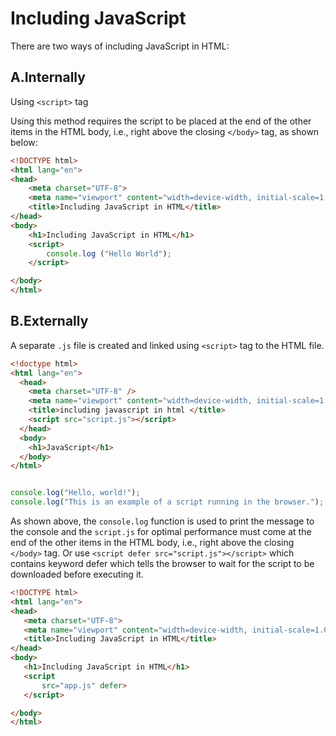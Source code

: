 # Including JavaScript

There are two ways of including JavaScript in HTML:

## A.Internally

   Using `<script>` tag

Using this method requires the script to be placed at the end of the other items in the HTML body, i.e., right above the closing `</body>` tag, as shown below:

```html
<!DOCTYPE html>
<html lang="en">
<head>
    <meta charset="UTF-8">
    <meta name="viewport" content="width=device-width, initial-scale=1.0">
    <title>Including JavaScript in HTML</title>
</head>
<body>
    <h1>Including JavaScript in HTML</h1>
    <script>
        console.log ("Hello World");
    </script>

</body>
</html>
```

## B.Externally

A separate `.js` file is created and linked using `<script>` tag to the HTML file.

```html
<!doctype html>
<html lang="en">
  <head>
    <meta charset="UTF-8" />
    <meta name="viewport" content="width=device-width, initial-scale=1.0" />
    <title>including javascript in html </title>
    <script src="script.js"></script>
  </head>
  <body>
    <h1>JavaScript</h1>
  </body>
</html>
```

``` javascript

console.log("Hello, world!");
console.log("This is an example of a script running in the browser.");  

```

As shown above, the `console.log` function is used to print the message to the console and the `script.js` for optimal performance must come at the end of the other items in the HTML body, i.e., right above the closing `</body>` tag.
 Or use `<script defer src="script.js"></script>` which contains keyword defer which tells the browser to wait for the script to be downloaded before executing it.

 ```html
 <!DOCTYPE html>
<html lang="en">
<head>
    <meta charset="UTF-8">
    <meta name="viewport" content="width=device-width, initial-scale=1.0">
    <title>Including JavaScript in HTML</title>
</head>
<body>
    <h1>Including JavaScript in HTML</h1>
    <script
        src="app.js" defer>
    </script>

</body>
</html>
```
